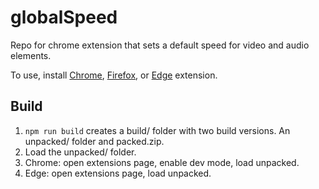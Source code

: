# globalSpeed 
Repo for chrome extension that sets a default speed for video and audio elements.  

To use, install [Chrome](https://chrome.google.com/webstore/detail/global-speed-youtube-netf/jpbjcnkcffbooppibceonlgknpkniiff?hl=en), [Firefox](https://addons.mozilla.org/en-US/firefox/addon/global-speed/), or [Edge](https://microsoftedge.microsoft.com/addons/detail/mjhlabbcmjflkpjknnicihkfnmbdfced) extension.

## Build 
1. `npm run build` creates a build/ folder with two build versions. An unpacked/ folder and packed.zip. 
2. Load the unpacked/ folder. 
  1. Chrome: open extensions page, enable dev mode, load unpacked. 
  2. Edge: open extensions page, load unpacked.
